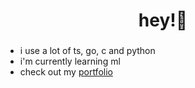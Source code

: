 <h1 align="center">hey!👋</h1>
<h3 align="center"></h3>

- i use a lot of ts, go, c and python
- i'm currently learning ml
- check out my [portfolio](https://ebartur.com)
